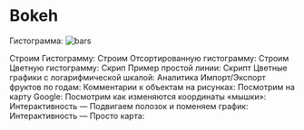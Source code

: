 # Bokeh


Гистограмма:
![bars](https://user-images.githubusercontent.com/55867937/149669292-a509d133-6790-4976-93d0-fe10b2d01b34.jpg)

Строим Гистограмму: 
Строим Отсортированную гистограмму: 
Строим Цветную гистограмму: 
Скрип Пример простой линии: 
Скрипт Цветные графики с логарифмической шкалой: 
Аналитика Импорт/Экспорт фруктов по годам: 
Комментарии к объектам на рисунках: 
Посмотрим на карту Google: 
Посмотрим как изменяются координаты «мышки»: 
Интерактивность — Подвигаем полозок и поменяем график: 
Интерактивность — Просто карта: 
